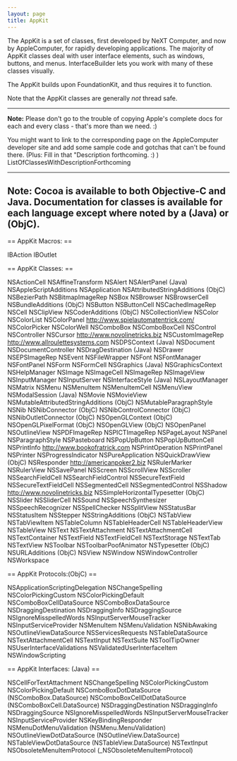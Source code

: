 ```yaml
---
layout: page
title: AppKit
---
```




The AppKit is a set of classes, first developed by NeXT Computer, and now by AppleComputer, for rapidly developing applications. The majority of AppKit classes deal with user interface elements, such as windows, buttons, and menus. InterfaceBuilder lets you work with many of these classes visually.

The AppKit builds upon FoundationKit, and thus requires it to function.

Note that the AppKit classes are generally _not_ thread safe.

----



**Note:** Please don't go to the trouble of copying Apple's complete docs for each and every class - that's more than we need. :)

You might want to link to the corresponding page on the AppleComputer developer site and add some sample code and gotchas that can't be found there. (Plus: Fill in that "Description forthcoming. :) ) ListOfClassesWithDescriptionForthcoming

----
**Note:** Cocoa is available to both Objective-C and Java. Documentation for classes is available for each language except where noted by a (Java) or (ObjC).
----


== AppKit Macros: ==
    
 IBAction
 IBOutlet


== AppKit Classes: ==
    
 NSActionCell
 NSAffineTransform
 NSAlert
 NSAlertPanel (Java)
 NSAppleScriptAdditions
 NSApplication
 NSAttributedStringAdditions (ObjC)
 NSBezierPath
 NSBitmapImageRep
 NSBox
 NSBrowser
 NSBrowserCell
 NSBundleAdditions (ObjC)
 NSButton
 NSButtonCell
 NSCachedImageRep
 NSCell
 NSClipView
 NSCoderAdditions (ObjC)
 NSCollectionView
 NSColor
 NSColorList
 NSColorPanel http://www.spielautomatentrick.com/
 NSColorPicker
 NSColorWell
 NSComboBox
 NSComboBoxCell
 NSControl
 NSController
 NSCursor http://www.novolinetricks.biz
 NSCustomImageRep http://www.allroulettesystems.com
 NSDPSContext (Java)
 NSDocument
 NSDocumentController
 NSDragDestination (Java)
 NSDrawer
 NSEPSImageRep
 NSEvent
 NSFileWrapper
 NSFont
 NSFontManager
 NSFontPanel
 NSForm
 NSFormCell
 NSGraphics (Java)
 NSGraphicsContext
 NSHelpManager
 NSImage
 NSImageCell
 NSImageRep
 NSImageView
 NSInputManager
 NSInputServer
 NSInterfaceStyle (Java)
 NSLayoutManager
 NSMatrix
 NSMenu
 NSMenuItem
 NSMenuItemCell
 NSMenuView
 NSModalSession (Java)
 NSMovie
 NSMovieView
 NSMutableAttributedStringAdditions (ObjC)
 NSMutableParagraphStyle
 NSNib
 NSNibConnector (ObjC)
 NSNibControlConnector (ObjC)
 NSNibOutletConnector (ObjC)
 NSOpenGLContext (ObjC)
 NSOpenGLPixelFormat (ObjC)
 NSOpenGLView (ObjC)
 NSOpenPanel
 NSOutlineView
 NSPDFImageRep
 NSPICTImageRep
 NSPageLayout
 NSPanel
 NSParagraphStyle
 NSPasteboard
 NSPopUpButton
 NSPopUpButtonCell
 NSPrintInfo http://www.bookofratrick.com
 NSPrintOperation
 NSPrintPanel
 NSPrinter
 NSProgressIndicator
 NSPureApplication
 NSQuickDrawView (ObjC)
 NSResponder http://americanpoker2.biz
 NSRulerMarker 
 NSRulerView
 NSSavePanel
 NSScreen
 NSScrollView
 NSScroller
 NSSearchFieldCell
 NSSearchFieldControl
 NSSecureTextField
 NSSecureTextFieldCell
 NSSegmentedCell
 NSSegmentedControl
 NSShadow http://www.novolinetricks.biz
 NSSimpleHorizontalTypesetter (ObjC)
 NSSlider
 NSSliderCell
 NSSound
 NSSpeechSynthesizer
 NSSpeechRecognizer
 NSSpellChecker
 NSSplitView
 NSStatusBar
 NSStatusItem
 NSStepper
 NSStringAdditions (ObjC)
 NSTabView
 NSTabViewItem
 NSTableColumn
 NSTableHeaderCell
 NSTableHeaderView
 NSTableView
 NSText
 NSTextAttachment
 NSTextAttachmentCell
 NSTextContainer
 NSTextField
 NSTextFieldCell
 NSTextStorage
 NSTextTab
 NSTextView
 NSToolbar
 NSToolbarPoofAnimator
 NSTypesetter (ObjC)
 NSURLAdditions (ObjC)
 NSView
 NSWindow
 NSWindowController
 NSWorkspace

== AppKit Protocols:(ObjC) ==
    
 NSApplicationScriptingDelegation
 NSChangeSpelling
 NSColorPickingCustom
 NSColorPickingDefault
 NSComboBoxCellDataSource
 NSComboBoxDataSource
 NSDraggingDestination
 NSDraggingInfo
 NSDraggingSource
 NSIgnoreMisspelledWords
 NSInputServerMouseTracker
 NSInputServiceProvider
 NSMenuItem
 NSMenuValidation
 NSNibAwaking
 NSOutlineViewDataSource
 NSServicesRequests
 NSTableDataSource
 NSTextAttachmentCell
 NSTextInput
 NSTextSuite
 NSToolTipOwner
 NSUserInterfaceValidations
 NSValidatedUserInterfaceItem
 NSWindowScripting

== AppKit Interfaces: (Java) ==
    
 NSCellForTextAttachment
 NSChangeSpelling
 NSColorPickingCustom
 NSColorPickingDefault
 NSComboBoxDotDataSource (NSComboBox.DataSource)
 NSComboBoxCellDotDataSource (NSComboBoxCell.DataSource)
 NSDraggingDestination
 NSDraggingInfo
 NSDraggingSource
 NSIgnoreMisspelledWords
 NSInputServerMouseTracker
 NSInputServiceProvider
 NSKeyBindingResponder
 NSMenuDotMenuValidation (NSMenu.MenuValidation)
 NSOutlineViewDotDataSource (NSOutlineView.DataSource)
 NSTableViewDotDataSource (NSTableView.DataSource)
 NSTextInput
 NSObsoleteMenuItemProtocol (_NSObsoleteMenuItemProtocol)

